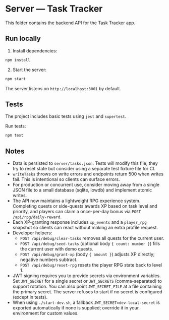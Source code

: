 # Server — Task Tracker

This folder contains the backend API for the Task Tracker app.

Run locally
-----------

1. Install dependencies:

```bash
npm install
```

2. Start the server:

```bash
npm start
```

The server listens on `http://localhost:3001` by default.

Tests
-----

The project includes basic tests using `jest` and `supertest`.

Run tests:

```bash
npm test
```

Notes
-----

- Data is persisted to `server/tasks.json`. Tests will modify this file; they try to reset state but consider using a separate test fixture file for CI.
- `writeTasks` throws on write errors and endpoints return 500 when writes fail. This is intentional so clients can surface errors.
- For production or concurrent use, consider moving away from a single JSON file to a small database (sqlite, lowdb) and implement atomic writes.
- The API now maintains a lightweight RPG experience system. Completing quests or side-quests awards XP based on task level and priority, and players can claim a once-per-day bonus via `POST /api/rpg/daily-reward`.
- Each XP-granting response includes `xp_events` and a `player_rpg` snapshot so clients can react without making an extra profile request.
- Developer helpers:
  - `POST /api/debug/clear-tasks` removes all quests for the current user.
  - `POST /api/debug/seed-tasks` (optional body `{ count: number }`) fills the current user with demo quests.
  - `POST /api/debug/grant-xp` (body `{ amount }`) adjusts XP directly; negative numbers subtract.
  - `POST /api/debug/reset-rpg` resets the player RPG state back to level 1.
- JWT signing requires you to provide secrets via environment variables. Set `JWT_SECRET` for a single secret or `JWT_SECRETS` (comma-separated) to support rotation. You can also point `JWT_SECRET_FILE` at a file containing the primary secret. The server refuses to start if no secret is configured (except in tests).
- When using `./start-dev.sh`, a fallback `JWT_SECRET=dev-local-secret` is exported automatically if none is supplied; override it in your environment for custom values.
